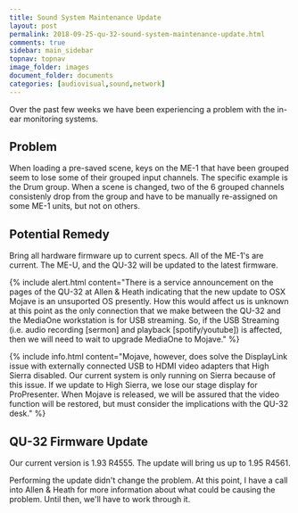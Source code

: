 ```yaml
---
title: Sound System Maintenance Update
layout: post
permalink: 2018-09-25-qu-32-sound-system-maintenance-update.html
comments: true
sidebar: main_sidebar
topnav: topnav
image_folder: images
document_folder: documents
categories: [audiovisual,sound,network]
---
```


Over the past few weeks we have been experiencing a problem with the in-ear monitoring systems.

## Problem

When loading a pre-saved scene, keys on the ME-1 that have been grouped seem to lose some of their grouped input channels.  The specific example is the Drum group.  When a scene is changed, two of the 6 grouped channels consistenly drop from the group and have to be manually re-assigned on some ME-1 units, but not on others.

## Potential Remedy

Bring all hardware firmware up to current specs.  All of the ME-1's are current.  The ME-U, and the QU-32 will be updated to the latest firmware.  

{% include alert.html content="There is a service announcement on the pages of the QU-32 at Allen & Heath indicating that the new update to OSX Mojave is an unsuported OS presently.  How this would affect us is unknown at this point as the only connection that we make between the QU-32 and the MediaOne workstation is for USB streaming.  So, if the USB Streaming (i.e. audio recording [sermon] and playback [spotify/youtube]) is affected, then we will need to wait to upgrade MediaOne to Mojave." %}

{% include info.html content="Mojave, however, does solve the DisplayLink issue with externally connected USB to HDMI video adapters that High Sierra disabled.  Our current system is only running on Sierra because of this issue.  If we update to High Sierra, we lose our stage display for ProPresenter.  When Mojave is released, we will be assured that the video function will be restored, but must consider the implications with the QU-32 desk." %}

## QU-32 Firmware Update

Our current version is 1.93 R4555.  The update will bring us up to 1.95 R4561.


Performing the update didn't change the problem.  At this point, I have a call into Allen & Heath for more information about what could be causing the problem.  Until then, we'll have to work through it.